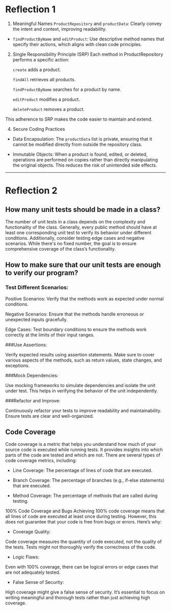 # Reflection 1


1. Meaningful Names
   `ProductRepository` and `productData`: Clearly convey the intent and context, improving readability.

-  `findProductByName` and `editProduct`: Use descriptive method names that specify their actions, which aligns with clean code principles.

2. Single Responsibility Principle (SRP)
   Each method in ProductRepository performs a specific action:

   `create` adds a product.

   `findAll` retrieves all products.

   `findProductByName` searches for a product by name.

   `editProduct` modifies a product.

   `deleteProduct` removes a product.

This adherence to SRP makes the code easier to maintain and extend.

4. Secure Coding Practices
- Data Encapsulation: The `productData` list is private, ensuring that it cannot be modified directly from outside the repository class.

- Immutable Objects: When a product is found, edited, or deleted, operations are performed on copies rather than directly manipulating the original objects. This reduces the risk of unintended side effects.
---
# Reflection 2

## How many unit tests should be made in a class?
The number of unit tests in a class depends on the complexity and functionality of the class. Generally, every public method should have at least one corresponding unit test to verify its behavior under different conditions. Additionally, consider testing edge cases and negative scenarios. While there's no fixed number, the goal is to ensure comprehensive coverage of the class’s functionality.

## How to make sure that our unit tests are enough to verify our program?
### Test Different Scenarios:

Positive Scenarios: Verify that the methods work as expected under normal conditions.

Negative Scenarios: Ensure that the methods handle erroneous or unexpected inputs gracefully.

Edge Cases: Test boundary conditions to ensure the methods work correctly at the limits of their input ranges.

###Use Assertions:

Verify expected results using assertion statements. Make sure to cover various aspects of the methods, such as return values, state changes, and exceptions.

###Mock Dependencies:

Use mocking frameworks to simulate dependencies and isolate the unit under test. This helps in verifying the behavior of the unit independently.

###Refactor and Improve:

Continuously refactor your tests to improve readability and maintainability. Ensure tests are clear and well-organized.

## Code Coverage
Code coverage is a metric that helps you understand how much of your source code is executed while running tests. It provides insights into which parts of the code are tested and which are not. There are several types of code coverage metrics, including:

- Line Coverage: The percentage of lines of code that are executed.

- Branch Coverage: The percentage of branches (e.g., if-else statements) that are executed.

- Method Coverage: The percentage of methods that are called during testing.

100% Code Coverage and Bugs
Achieving 100% code coverage means that all lines of code are executed at least once during testing. However, this does not guarantee that your code is free from bugs or errors. Here’s why:

- Coverage Quality:

Code coverage measures the quantity of code executed, not the quality of the tests. Tests might not thoroughly verify the correctness of the code.

- Logic Flaws:

Even with 100% coverage, there can be logical errors or edge cases that are not adequately tested.

- False Sense of Security:

High coverage might give a false sense of security. It’s essential to focus on writing meaningful and thorough tests rather than just achieving high coverage.